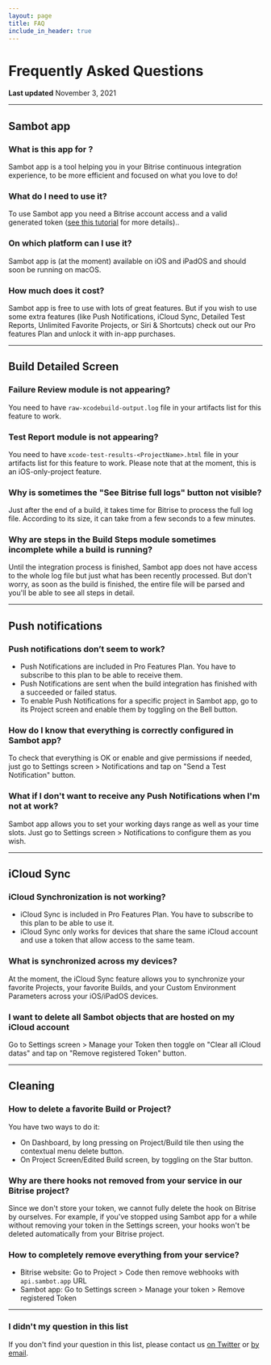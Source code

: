 ```yaml
---
layout: page
title: FAQ
include_in_header: true
---
```


# Frequently Asked Questions
**Last updated** November 3, 2021

---

## Sambot app

### What is this app for ?
Sambot app is a tool helping you in your Bitrise continuous integration experience, to be more efficient and focused on what you love to do!


### What do I need to use it?
To use Sambot app you need a Bitrise account access and a valid generated token ([see this tutorial](/tokentuto/index.html) for more details)..

### On which platform can I use it?
Sambot app is (at the moment) available on iOS and iPadOS and should soon be running on macOS.

### How much does it cost?
Sambot app is free to use with lots of great features. But if you wish to use some extra features (like Push Notifications, iCloud Sync, Detailed Test Reports, Unlimited Favorite Projects, or Siri & Shortcuts) check out our Pro features Plan and unlock it with in-app purchases.

---

## Build Detailed Screen

### Failure Review module is not appearing?
You need to have `raw-xcodebuild-output.log` file in your artifacts list for this feature to work.

### Test Report module is not appearing?
You need to have `xcode-test-results-<ProjectName>.html` file in your artifacts list for this feature to work.
Please note that at the moment, this is an iOS-only-project feature.

### Why is sometimes the "See Bitrise full logs" button not visible?
Just after the end of a build, it takes time for Bitrise to process the full log file. According to its size, it can take from a few seconds to a few minutes.

### Why are steps in the Build Steps module sometimes incomplete while a build is running?
Until the integration process is finished, Sambot app does not have access to the whole log file but just what has been recently processed. But don't worry, as soon as the build is finished, the entire file will be parsed and you'll be able to see all steps in detail.

---

## Push notifications

### Push notifications don’t seem to work?
- Push Notifications are included in Pro Features Plan. You have to subscribe to this plan to be able to receive them.
- Push Notifications are sent when the build integration has finished with a succeeded or failed status.
- To enable Push Notifications for a specific project in Sambot app, go to its Project screen and enable them by toggling on the Bell button.

### How do I know that everything is correctly configured in Sambot app?
To check that everything is OK or enable and give permissions if needed, just go to Settings screen > Notifications and tap on "Send a Test Notification" button.

### What if I don't want to receive any Push Notifications when I'm not at work?
Sambot app allows you to set your working days range as well as your time slots. Just go to Settings screen > Notifications to configure them as you wish.

---

## iCloud Sync

### iCloud Synchronization is not working?
- iCloud Sync is included in Pro Features Plan. You have to subscribe to this plan to be able to use it.
- iCloud Sync only works for devices that share the same iCloud account and use a token that allow access to the same team.

### What is synchronized across my devices?
At the moment, the iCloud Sync feature allows you to synchronize your favorite Projects, your favorite Builds, and your Custom Environment Parameters across your iOS/iPadOS devices.

### I want to delete all Sambot objects that are hosted on my iCloud account
Go to Settings screen > Manage your Token then toggle on "Clear all iCloud datas" and tap on "Remove registered Token" button.

---

## Cleaning

### How to delete a favorite Build or Project?
You have two ways to do it:
- On Dashboard, by long pressing on Project/Build tile then using the contextual menu delete button.
- On Project Screen/Edited Build screen, by toggling on the Star button.

### Why are there hooks not removed from your service in our Bitrise project?
Since we don't store your token, we cannot fully delete the hook on Bitrise by ourselves. For example, if you've stopped using Sambot app for a while without removing your token in the Settings screen, your hooks won't be deleted automatically from your Bitrise project.

### How to completely remove everything from your service?
- Bitrise website: Go to Project > Code then remove webhooks with `api.sambot.app` URL
- Sambot app: Go to Settings screen > Manage your token > Remove registered Token

--- 

### I didn't my question in this list

If you don't find your question in this list, please contact us [on Twitter](https://twitter.com/sambot_app) or [by email](mailto:sambot-public1021@jaynjay.app).